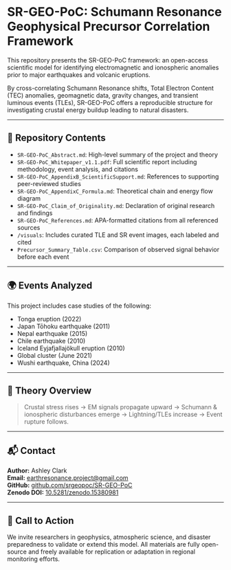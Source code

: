 # SR-GEO-PoC: Schumann Resonance Geophysical Precursor Correlation Framework

This repository presents the SR-GEO-PoC framework: an open-access scientific model for identifying electromagnetic and ionospheric anomalies prior to major earthquakes and volcanic eruptions.

By cross-correlating Schumann Resonance shifts, Total Electron Content (TEC) anomalies, geomagnetic data, gravity changes, and transient luminous events (TLEs), SR-GEO-PoC offers a reproducible structure for investigating crustal energy buildup leading to natural disasters.

---

## 📂 Repository Contents

- `SR-GEO-PoC_Abstract.md`: High-level summary of the project and theory
- `SR-GEO-PoC_Whitepaper_v1.1.pdf`: Full scientific report including methodology, event analysis, and citations
- `SR-GEO-PoC_AppendixB_ScientificSupport.md`: References to supporting peer-reviewed studies
- `SR-GEO-PoC_AppendixC_Formula.md`: Theoretical chain and energy flow diagram
- `SR-GEO-PoC_Claim_of_Originality.md`: Declaration of original research and findings
- `SR-GEO-PoC_References.md`: APA-formatted citations from all referenced sources
- `/visuals`: Includes curated TLE and SR event images, each labeled and cited
- `Precursor_Summary_Table.csv`: Comparison of observed signal behavior before each event

---

## 🌍 Events Analyzed

This project includes case studies of the following:

- Tonga eruption (2022)
- Japan Tōhoku earthquake (2011)
- Nepal earthquake (2015)
- Chile earthquake (2010)
- Iceland Eyjafjallajökull eruption (2010)
- Global cluster (June 2021)
- Wushi earthquake, China (2024)

---

## 🧠 Theory Overview

> Crustal stress rises → EM signals propagate upward → Schumann & ionospheric disturbances emerge → Lightning/TLEs increase → Event rupture follows.

---

## 📬 Contact

**Author:** Ashley Clark  
**Email:** [earthresonance.project@gmail.com](mailto:earthresonance.project@gmail.com)  
**GitHub:** [github.com/srgeopoc/SR-GEO-PoC](https://github.com/srgeopoc/SR-GEO-PoC)  
**Zenodo DOI:** [10.5281/zenodo.15380981](https://doi.org/10.5281/zenodo.15380981)

---

## 📢 Call to Action

We invite researchers in geophysics, atmospheric science, and disaster preparedness to validate or extend this model. All materials are fully open-source and freely available for replication or adaptation in regional monitoring efforts.
